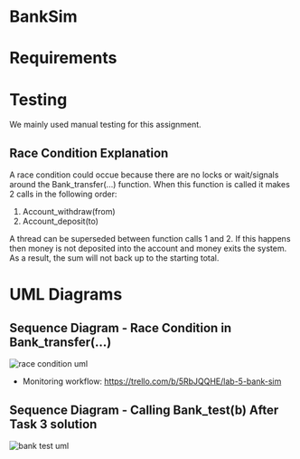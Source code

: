 # BankSim

# Requirements 

# Testing
We mainly used manual testing for this assignment.

## Race Condition Explanation
A race condition could occue because there are no locks or wait/signals around the Bank_transfer(...) function. When this function is called it makes 2 calls in the following order: 

1. Account_withdraw(from)
2. Account_deposit(to)

A thread can be superseded between function calls 1 and 2. 
If this happens then money is not deposited into the account and money exits the system.
As a result, the sum will not back up to the starting total. 

# UML Diagrams

## Sequence Diagram - Race Condition in Bank_transfer(...)
![race condition uml](https://github.com/mslipenchuk267/02-Slipenchuk-Nguyen/blob/umlDev/Race%20Condition%20Sequence%20UML.jpg)

* Monitoring workflow: https://trello.com/b/5RbJQQHE/lab-5-bank-sim

## Sequence Diagram - Calling Bank_test(b) After Task 3 solution
![bank test uml](https://github.com/mslipenchuk267/02-Slipenchuk-Nguyen/blob/umlDev/Test%20Solution%20After%20Task%203%20Lab%205.png)
